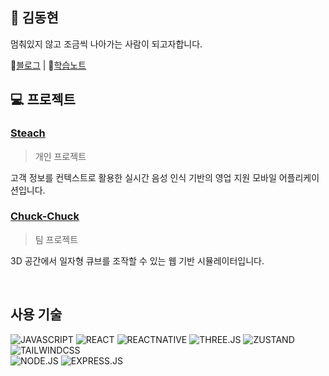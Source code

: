 ## 🫡 김동현
멈춰있지 않고 조금씩 나아가는 사람이 되고자합니다.


📝[블로그](https://frogman113.netlify.app/) | 📒[학습노트](https://suave-sprint-b2f.notion.site/Donghyun-s-Study-Room-1a1047881c9780cdb664f5f2b7107419)
<br>

## 💻 프로젝트

### [Steach](https://github.com/Frogman113/Steach)
> 개인 프로젝트

고객 정보를 컨텍스트로 활용한 실시간 음성 인식 기반의 영업 지원 모바일 어플리케이션입니다.

### [Chuck-Chuck](https://github.com/The-Chuck-Chuck/The-Chuck)
> 팀 프로젝트

3D 공간에서 일자형 큐브를 조작할 수 있는 웹 기반 시뮬레이터입니다.

<br>

## 사용 기술

![JAVASCRIPT](https://img.shields.io/badge/javascript-F7DF1E?style=for-the-badge&logo=javascript&logoColor=black)
![REACT](https://img.shields.io/badge/react-%2320232a.svg?style=for-the-badge&logo=react&logoColor=%2361DAFB)
![REACTNATIVE](https://img.shields.io/badge/ReactNative-61DAFB?style=for-the-badge&logo=React&logoColor=black)
![THREE.JS](https://img.shields.io/badge/three.js-%23323330.svg?style=for-the-badge&logo=threedotjs&logoColor=white)
![ZUSTAND](https://img.shields.io/badge/zustand-54283c?style=for-the-badge&logo=zustand&logoColor=black)
![TAILWINDCSS](https://img.shields.io/badge/tailwindcss-%2338B2AC.svg?style=for-the-badge&logo=tailwind-css&logoColor=white)  
![NODE.JS](https://img.shields.io/badge/node.js-5FA04E?style=for-the-badge&logo=node.js&logoColor=white)
![EXPRESS.JS](https://img.shields.io/badge/express.js-%23404d59.svg?style=for-the-badge&logo=express&logoColor=%2361DAFB)
